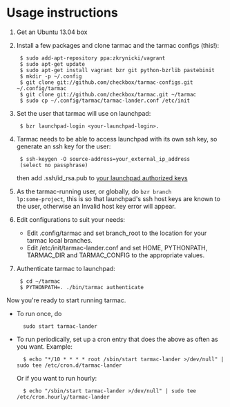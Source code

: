 Usage instructions
==================

1. Get an Ubuntu 13.04 box
2. Install a few packages and clone tarmac and the tarmac configs (this!):

        $ sudo add-apt-repository ppa:zkrynicki/vagrant
        $ sudo apt-get update
        $ sudo apt-get install vagrant bzr git python-bzrlib pastebinit
        $ mkdir -p ~/.config
        $ git clone git://github.com/checkbox/tarmac-configs.git ~/.config/tarmac
        $ git clone git://github.com/checkbox/tarmac.git ~/tarmac
        $ sudo cp ~/.config/tarmac/tarmac-lander.conf /etc/init

4. Set the user that tarmac will use on launchpad:

        $ bzr launchpad-login <your-launchpad-login>. 

5. Tarmac needs to be able to access launchpad with its own ssh key, so generate
   an ssh key for the user:

        $ ssh-keygen -O source-address=your_external_ip_address
        (select no passphrase)
   then add .ssh/id_rsa.pub to [your launchpad authorized keys](https://launchpad.net/~/+editsshkeys)
   
6. As the tarmac-running user, or globally, do <code>bzr branch lp:some-project</code>, this is so that
   launchpad's ssh host keys are known to the user, otherwise an Invalid host key error will appear.
 
7. Edit configurations to suit your needs:

    * Edit .config/tarmac and set branch_root to the location for your 
      tarmac local branches.
    * Edit /etc/init/tarmac-lander.conf and set HOME, PYTHONPATH, TARMAC_DIR
      and TARMAC_CONFIG to the appropriate values.

8. Authenticate tarmac to launchpad:

        $ cd ~/tarmac
        $ PYTHONPATH=. ./bin/tarmac authenticate

Now you're ready to start running tarmac.  

* To run once, do

        sudo start tarmac-lander

* To run periodically, set up a cron entry that does the above as often as you want. Example:

        $ echo "*/10 * * * * root /sbin/start tarmac-lander >/dev/null" | sudo tee /etc/cron.d/tarmac-lander

    Or if you want to run hourly:

        $ echo "/sbin/start tarmac-lander >/dev/null" | sudo tee /etc/cron.hourly/tarmac-lander

